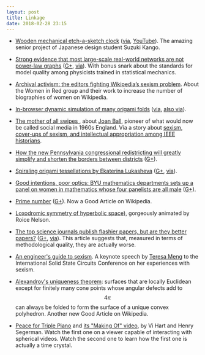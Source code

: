 ```yaml
---
layout: post
title: Linkage
date: 2018-02-28 23:15
---
```

* [Wooden mechanical etch-a-sketch clock](http://www.core77.com/posts/54348/This-Wooden-Clock-Writes-The-Time) ([via](https://web.archive.org/web/20190210072107/https://plus.google.com/+JeffErickson/posts/URebqroT6rE), [YouTube](https://www.youtube.com/watch?v=bY_wfKVjuJM)). The amazing senior  project of Japanese design student Suzuki Kango.

* [Strong evidence that most large-scale real-world networks are not power-law graphs](https://www.quantamagazine.org/scant-evidence-of-power-laws-found-in-real-world-networks-20180215/) ([G+](https://web.archive.org/web/20190210072004/https://plus.google.com/100003628603413742554/posts/e9xbn5YHSBp), [via](https://www.metafilter.com/172436/There-is-no-general-theory-of-networks)). With bonus snark about the standards for model quality among physicists  trained in statistical mechanics.

* [Archival activism: the editors fighting Wikipedia’s sexism problem](http://thewireless.co.nz/articles/archival-activism-the-editors-fighting-wikipedia-s-sexism-problem). About the Women in Red group and their work to increase the number of biographies of women on Wikipedia.

* [In-browser dynamic simulation of many origami folds](http://apps.amandaghassaei.com/OrigamiSimulator/) ([via](https://news.ycombinator.com/item?id=16374575), [also via](https://boingboing.net/2018/02/14/3d-origami-simulator.html)).

* [The mother of all swipes
](https://logicmag.io/02-the-mother-of-all-swipes/), about [Joan Ball](https://en.wikipedia.org/wiki/Joan_Ball), pioneer of what would now be called social media in 1960s England. Via a story about [sexism, cover-ups of sexism, and intellectual appropriation among IEEE historians](https://www.insidehighered.com/news/2018/02/16/ieee-trouble-once-again-allegedly-minimizing-work-female-historians).

* [How the new Pennsylvania congressional redistricting will greatly simplify and shorten the borders between districts](https://www.washingtonpost.com/news/wonk/wp/2018/02/20/new-pennsylvania-congressional-map-erases-1100-miles-of-district-borders/) ([G+](https://web.archive.org/web/20190210071842/https://plus.google.com/100003628603413742554/posts/RQzZ4CAq43K)).

* [Spiraling origami tessellations by Ekaterina Lukasheva](http://www.thisiscolossal.com/2018/02/origami-tessellations-and-kusudamas-by-ekaterina-lukasheva/) ([G+](https://web.archive.org/web/20190210071740/https://plus.google.com/100003628603413742554/posts/TW8FSwn2gnY), [via](https://web.archive.org/web/20190210071815/https://plus.google.com/+Colossal/posts/Frtpa9zJP1F)).

* [Good intentions, poor optics: BYU mathematics departments sets up a panel on women in mathematics whose four panelists are all male](https://www.insidehighered.com/quicktakes/2018/02/22/men-talking-about-women-math) ([G+](https://web.archive.org/web/20190210071715/https://plus.google.com/100003628603413742554/posts/F4nDgZxubZZ)).

* [Prime number](https://en.wikipedia.org/wiki/Prime_number) ([G+](https://web.archive.org/web/20190210071645/https://plus.google.com/100003628603413742554/posts/XPTxHoJ7xLh)). Now a Good Article on Wikipedia.

* [Loxodromic symmetry of hyperbolic space](https://web.archive.org/web/20190210071552/https://plus.google.com/+RoiceNelson/posts/JwWUJeY1ZNk)), gorgeously animated by Roice Nelson.

* [The top science journals publish flashier papers, but are they better papers?](https://www.frontiersin.org/articles/10.3389/fnhum.2018.00037/full) ([G+](https://web.archive.org/web/20190210071518/https://plus.google.com/100003628603413742554/posts/B1ws6t524TP), [via](https://news.ycombinator.com/item?id=16427990)). This article suggests that, measured in terms of methodological quality, they are actually worse.

* [An engineer's guide to sexism](https://www.eetimes.com/document.asp?doc_id=1332972). A keynote speech by [Teresa Meng](https://en.wikipedia.org/wiki/Teresa_H._Meng) to the International Solid State Circuits Conference on her experiences with sexism.

* [Alexandrov's uniqueness theorem](https://en.wikipedia.org/wiki/Alexandrov%27s_uniqueness_theorem): surfaces that are locally Euclidean except for finitely many cone points whose angular defects add to $$4\pi$$ can always be folded to form the surface of a unique convex polyhedron. Another new Good Article on Wikipedia.

* [Peace for Triple Piano](https://www.youtube.com/watch?v=HcRW3FMuttY) and [its "Making Of" video](https://www.youtube.com/watch?time_continue=1&v=x1zJoU6Luss), by Vi Hart and Henry Segerman. Watch the first one on a viewer capable of interacting with spherical videos. Watch the second one to learn how the first one is actually a time crystal.